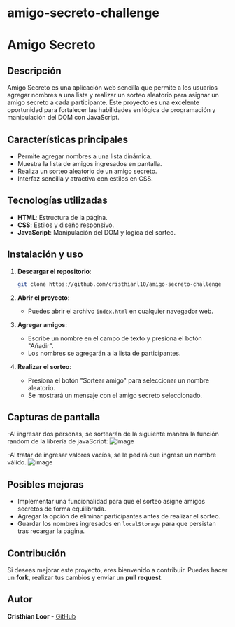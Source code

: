 # amigo-secreto-challenge
# Amigo Secreto

## Descripción
Amigo Secreto es una aplicación web sencilla que permite a los usuarios agregar nombres a una lista y realizar un sorteo aleatorio para asignar un amigo secreto a cada participante. Este proyecto es una excelente oportunidad para fortalecer las habilidades en lógica de programación y manipulación del DOM con JavaScript.

## Características principales
- Permite agregar nombres a una lista dinámica.
- Muestra la lista de amigos ingresados en pantalla.
- Realiza un sorteo aleatorio de un amigo secreto.
- Interfaz sencilla y atractiva con estilos en CSS.

## Tecnologías utilizadas
- **HTML**: Estructura de la página.
- **CSS**: Estilos y diseño responsivo.
- **JavaScript**: Manipulación del DOM y lógica del sorteo.

## Instalación y uso
1. **Descargar el repositorio**:
   ```sh
   git clone https://github.com/cristhianl10/amigo-secreto-challenge
   ```
2. **Abrir el proyecto**:
   - Puedes abrir el archivo `index.html` en cualquier navegador web.
   
3. **Agregar amigos**:
   - Escribe un nombre en el campo de texto y presiona el botón "Añadir".
   - Los nombres se agregarán a la lista de participantes.
   
4. **Realizar el sorteo**:
   - Presiona el botón "Sortear amigo" para seleccionar un nombre aleatorio.
   - Se mostrará un mensaje con el amigo secreto seleccionado.

## Capturas de pantalla
-Al ingresar dos personas, se sortearán de la siguiente manera la función random de la librería de javaScript:
![image](https://github.com/user-attachments/assets/a7197939-50eb-43e4-8a4f-04b8bc53f239)

-Al tratar de ingresar valores vacíos, se le pedirá que ingrese un nombre válido.
![image](https://github.com/user-attachments/assets/a0007122-807f-4dd8-9e4c-3e4e8acdd13d)

## Posibles mejoras
- Implementar una funcionalidad para que el sorteo asigne amigos secretos de forma equilibrada.
- Agregar la opción de eliminar participantes antes de realizar el sorteo.
- Guardar los nombres ingresados en `localStorage` para que persistan tras recargar la página.

## Contribución
Si deseas mejorar este proyecto, eres bienvenido a contribuir. Puedes hacer un **fork**, realizar tus cambios y enviar un **pull request**.

## Autor
**Cristhian Loor** - [GitHub](https://github.com/cristhianl10)

